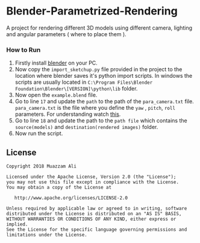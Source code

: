 # Blender-Parametrized-Rendering
A project for rendering different 3D models using different camera, lighting and angular parameters ( where to place them ).

### How to Run

1. Firstly install <a href="https://www.blender.org/download/">blender</a> on your PC.
2. Now copy the `import_sketchup.py` file provided in the project to the location where blender saves it's python import scripts. In windows the scripts are usually located in `C:\Program Files\Blender Foundation\Blender\[VERSION]\python\lib` folder.
3. Now open the `example.blend` file. 
4. Go to line `17` and update the `path` to the path of the `para_camera.txt` file. `para_camera.txt` is the file where you define the `yaw` , `pitch`, `roll` parameters. For understanding watch <a href="https://www.youtube.com/watch?v=pQ24NtnaLl8">this</a>.
5. Go to line `18` and update the path to the `path file` which contains the `source(models)` and `destination(rendered images)` folder.
6. Now run the script.


## License
```
Copyright 2018 Muazzam Ali

Licensed under the Apache License, Version 2.0 (the "License");
you may not use this file except in compliance with the License.
You may obtain a copy of the License at

   http://www.apache.org/licenses/LICENSE-2.0

Unless required by applicable law or agreed to in writing, software
distributed under the License is distributed on an "AS IS" BASIS,
WITHOUT WARRANTIES OR CONDITIONS OF ANY KIND, either express or implied.
See the License for the specific language governing permissions and
limitations under the License.
```


